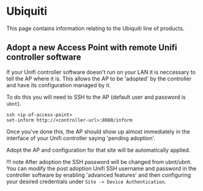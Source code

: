 # Ubiquiti

This page contains information relating to the Ubiquiti line of products.

## Adopt a new Access Point with remote Unifi controller software

If your Unifi controller software doesn't run on your LAN it is neccessary to tell the AP where it is. This allows the AP to be 'adopted' by the controller and have its configuration managed by it.

To do this you will need to SSH to the AP (default user and password is `ubnt`).

    ssh <ip-of-access-point>
    set-inform http://<controller-url>:8080/inform

Once you've done this, the AP should show up almost immediately in the interface of your Unifi controller saying 'pending adoption'.

Adopt the AP and configuration for that site will be automatically applied.

!!! note 
    After adoption the SSH password will be changed from ubnt/ubnt. You can modify the post adoption Unifi SSH username and password in the controller software by enabling 'advanced features' and then configuring your desired credentials under `Site -> Device Authentication`.